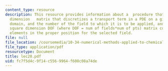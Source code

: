 ```yaml
---
content_type: resource
description: This resource provides information about a  procedure that takes a square
  dimension   matrix that discretizes a transport term in a PDE on a given computational
  domain, and the number of the field to which it is to be applied, and returns the
  square dimension DOF (where DOF = num of fields*num of pts) matrix containing these
  elements in the proper position for the selected field.
file: null
file_location: /coursemedia/10-34-numerical-methods-applied-to-chemical-engineering-fall-2005/fc7f5d4c9f14c5569964f608c08a74de_lec20.pdf
file_type: application/pdf
resourcetype: Document
title: lec20.pdf
uid: fc7f5d4c-9f14-c556-9964-f608c08a74de
---
```

